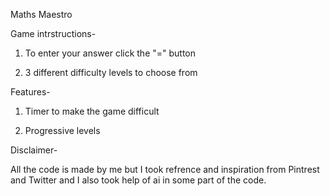 Maths Maestro 

Game intrstructions-

1. To enter your answer click the "=" button

2. 3 different difficulty levels to choose from

Features-

1. Timer to make the game difficult 

2. Progressive levels

Disclaimer-

All the code is made by me but I took refrence and inspiration from Pintrest and Twitter and I also took help of ai in some part of the code.
